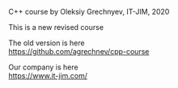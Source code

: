 C++ course by Oleksiy Grechnyev, IT-JIM, 2020

This is a new revised course

The old version is here  
https://github.com/agrechnev/cpp-course

Our company is here  
https://www.it-jim.com/
